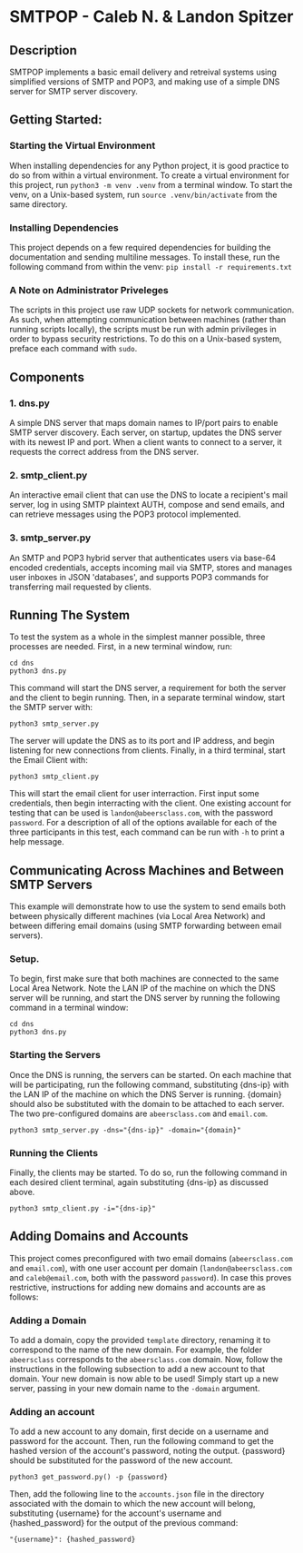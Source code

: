 # SMTPOP - Caleb N. & Landon Spitzer

## Description
SMTPOP implements a basic email delivery and retreival systems using simplified versions of SMTP and POP3, and making use of a simple DNS server for SMTP server discovery.

## Getting Started:
### Starting the Virtual Environment
When installing dependencies for any Python project, it is good practice to do so from within a virtual environment.
To create a virtual environment for this project, run `python3 -m venv .venv` from a terminal window. 
To start the venv, on a Unix-based system, run `source .venv/bin/activate` from the same directory.

### Installing Dependencies
This project depends on a few required dependencies for building the documentation and sending multiline messages. To install these, 
run the following command from within the venv:
`pip install -r requirements.txt`

### A Note on Administrator Priveleges
The scripts in this project use raw UDP sockets for network communication. As such, when attempting communication 
between machines (rather than running scripts locally), the scripts must be run with admin privileges in order to 
bypass security restrictions. To do this on a Unix-based system, preface each command with `sudo`.

## Components

### 1. dns.py
A simple DNS server that maps domain names to IP/port pairs to enable SMTP server discovery. Each server, on startup, 
updates the DNS server with its newest IP and port. When a client wants to connect to a server, it requests the correct 
address from the DNS server.

### 2. smtp_client.py
An interactive email client that can use the DNS to locate a recipient's mail server, log in using SMTP plaintext AUTH,
compose and send emails, and can retrieve messages using the POP3 protocol implemented.

### 3. smtp_server.py
An SMTP and POP3 hybrid server that authenticates users via base-64 encoded credentials, accepts incoming mail via SMTP,
stores and manages user inboxes in JSON 'databases', and supports POP3 commands for transferring mail requested by clients.

## Running The System
To test the system as a whole in the simplest manner possible, three processes are needed. First, in a new terminal
window, run:
```
cd dns
python3 dns.py
```
This command will start the DNS server, a requirement for both the server and the client to begin running. Then, in a 
separate terminal window, start the SMTP server with: 
```
python3 smtp_server.py
```
The server will update the DNS as to its port and IP address, and begin listening for new connections from clients. 
Finally, in a third terminal, start the Email Client with: 
```
python3 smtp_client.py
```
This will start the email client for user interraction. First input some credentials, then begin interracting with the
client. One existing account for testing that can be used is `landon@abeersclass.com`, with the password `password`. 
For a description of all of the options available for each of the three participants in this test, each command can be 
run with `-h` to print a help message. 


## Communicating Across Machines and Between SMTP Servers
This example will demonstrate how to use the system to send emails both between physically different machines (via Local
Area Network) and between differing email domains (using SMTP forwarding between email servers).

### Setup.
To begin, first make sure that both machines are connected to the same Local Area Network. Note the LAN IP of the
machine on which the DNS server will be running, and start the DNS server by running the following command in a terminal
window: 
```
cd dns
python3 dns.py
```

### Starting the Servers
Once the DNS is running, the servers can be started. On each machine that will be participating, run the following
command, substituting {dns-ip} with the LAN IP of the machine on which the DNS Server is running. {domain} should also
be substituted with the domain to be attached to each server. The two pre-configured domains are `abeersclass.com` and
`email.com`. 
```
python3 smtp_server.py -dns="{dns-ip}" -domain="{domain}"
```

### Running the Clients
Finally, the clients may be started. To do so, run the following command in each desired client terminal, again 
substituting {dns-ip} as discussed above. 
```
python3 smtp_client.py -i="{dns-ip}"
```

## Adding Domains and Accounts
This project comes preconfigured with two email domains (`abeersclass.com` and `email.com`), with one user account per 
domain (`landon@abeersclass.com` and `caleb@email.com`, both with the password `password`). In case this proves
restrictive, instructions for adding new domains and accounts are as follows:

### Adding a Domain
To add a domain, copy the provided `template` directory, renaming it to correspond to the name of the new domain. For 
example, the folder `abeersclass` corresponds to the `abeersclass.com` domain. Now, follow the instructions in the
following subsection to add a new account to that domain. Your new domain is now able to be used! Simply start up a new 
server, passing in your new domain name to the `-domain` argument.

### Adding an account
To add a new account to any domain, first decide on a username and password for the account. Then, run the following
command to get the hashed version of the account's password, noting the output. {password} should be substituted for the
password of the new account. 
```
python3 get_password.py() -p {password}
```
Then, add the following line to the `accounts.json` file in the directory associated with the domain to which the new
account will belong, substituting {username} for the account's username and {hashed_password} for the output of the
previous command: 
```
"{username}": {hashed_password}
```
